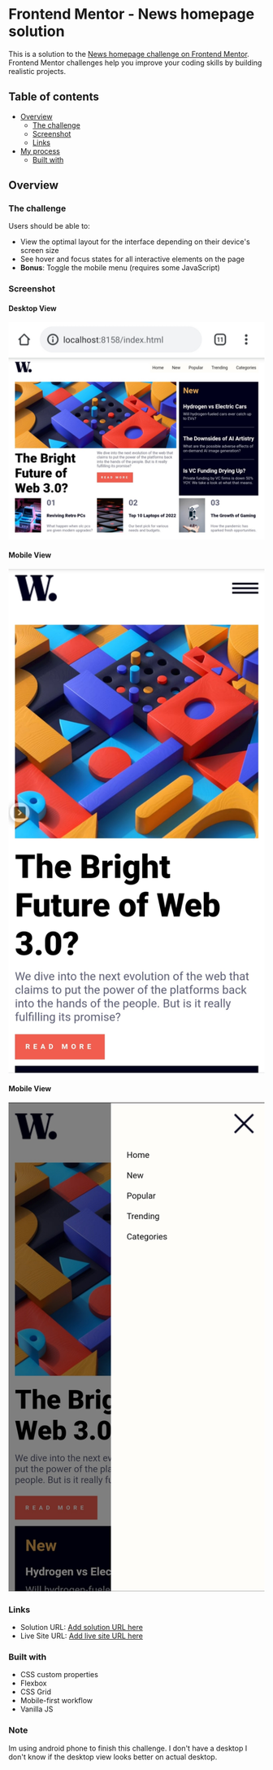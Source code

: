 # Frontend Mentor - News homepage solution

This is a solution to the [News homepage challenge on Frontend Mentor](https://www.frontendmentor.io/challenges/news-homepage-H6SWTa1MFl). Frontend Mentor challenges help you improve your coding skills by building realistic projects. 

## Table of contents

- [Overview](#oveview)
  - [The challenge](#the-challenge)
  - [Screenshot](#screenshot)
  - [Links](#links)
- [My process](#my-process)
  - [Built with](#built-with)
 




## Overview

### The challenge

Users should be able to:

- View the optimal layout for the interface depending on their device's screen size
- See hover and focus states for all interactive elements on the page
- **Bonus**: Toggle the mobile menu (requires some JavaScript)

### Screenshot
 #### Desktop View
![](./screenshots/screenshot1.jpg)

 #### Mobile View
![](./screenshots/screenshot2.jpg)

 #### Mobile View
![](./screenshots/screenshot3.jpg)

### Links

- Solution URL: [Add solution URL here](https://github.com/angeldhawnn/news-homepage-main.git)
- Live Site URL: [Add live site URL here](https://your-live-site-url.com)


### Built with

- CSS custom properties
- Flexbox
- CSS Grid
- Mobile-first workflow
- Vanilla JS

### Note
 Im using android phone to finish this challenge. I don't have a desktop I don't know if the desktop view looks better on actual desktop.

